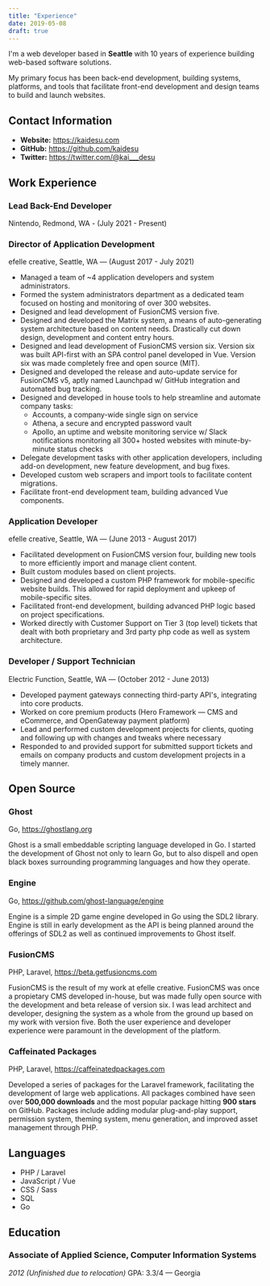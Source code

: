```yaml
---
title: "Experience"
date: 2019-05-08
draft: true
---
```

I'm a web developer based in **Seattle** with 10 years of experience building web-based software solutions.

My primary focus has been back-end development, building systems, platforms, and tools that facilitate front-end development and design teams to build and launch websites.

## Contact Information
- **Website:** https://kaidesu.com
- **GitHub:** https://github.com/kaidesu
- **Twitter:** https://twitter.com/@kai___desu

## Work Experience

### Lead Back-End Developer
Nintendo, Redmond, WA - (July 2021 - Present)

### Director of Application Development
efelle creative, Seattle, WA — (August 2017 - July 2021)

- Managed a team of ~4 application developers and system administrators.
- Formed the system administrators department as a dedicated team focused on hosting and monitoring of over 300 websites.
- Designed and lead development of FusionCMS version five.
- Designed and developed the Matrix system, a means of auto-generating system architecture based on content needs. Drastically cut down design, development and content entry hours.
- Designed and lead development of FusionCMS version six. Version six was built API-first with an SPA control panel developed in Vue. Version six was made completely free and open source (MIT).
- Designed and developed the release and auto-update service for FusionCMS v5, aptly named Launchpad w/ GitHub integration and automated bug tracking.
- Designed and developed in house tools to help streamline and automate company tasks:
    - Accounts, a company-wide single sign on service
    - Athena, a secure and encrypted password vault
    - Apollo, an uptime and website monitoring service w/ Slack notifications monitoring all 300+ hosted websites with minute-by-minute status checks
- Delegate development tasks with other application developers, including add-on development, new feature development, and bug fixes.
- Developed custom web scrapers and import tools to facilitate content migrations.
- Facilitate front-end development team, building advanced Vue components.

### Application Developer
efelle creative, Seattle, WA — (June 2013 - August 2017)

- Facilitated development on FusionCMS version four, building new tools to more efficiently import and manage client content.
- Built custom modules based on client projects.
- Designed and developed a custom PHP framework for mobile-specific website builds. This allowed for rapid deployment and upkeep of mobile-specific sites.
- Facilitated front-end development, building advanced PHP logic based on project specifications.
- Worked directly with Customer Support on Tier 3 (top level) tickets that dealt with both proprietary and 3rd party php code as well as system architecture.

### Developer / Support Technician
Electric Function, Seattle, WA — (October 2012 - June 2013)

- Developed payment gateways connecting third-party API's, integrating into core products.
- Worked on core premium products (Hero Framework — CMS and eCommerce, and OpenGateway payment platform)
- Lead and performed custom development projects for clients, quoting and following up with changes and tweaks where necessary
- Responded to and provided support for submitted support tickets and emails on company products and custom development projects in a timely manner.

## Open Source

### Ghost
Go, https://ghostlang.org

Ghost is a small embeddable scripting language developed in Go. I started the development of Ghost not only to learn Go, but to also dispell and open black boxes surrounding programming languages and how they operate.

### Engine
Go, https://github.com/ghost-language/engine

Engine is a simple 2D game engine developed in Go using the SDL2 library. Engine is still in early development as the API is being planned around the offerings of SDL2 as well as continued improvements to Ghost itself.

### FusionCMS
PHP, Laravel, https://beta.getfusioncms.com

FusionCMS is the result of my work at efelle creative. FusionCMS was once a propietary CMS developed in-house, but was made fully open source with the development and beta release of version six. I was lead architect and developer, designing the system as a whole from the ground up based on my work with version five. Both the user experience and developer experience were paramount in the development of the platform.

### Caffeinated Packages
PHP, Laravel, https://caffeinatedpackages.com

Developed a series of packages for the Laravel framework, facilitating the development of large web applications. All packages combined have seen over **500,000 downloads** and the most popular package hitting **900 stars** on GitHub. Packages include adding modular plug-and-play support, permission system, theming system, menu generation, and improved asset management through PHP.

## Languages
- PHP / Laravel
- JavaScript / Vue
- CSS / Sass
- SQL
- Go

## Education
### **Associate of Applied Science, Computer Information Systems**
*2012 (Unfinished due to relocation)*
GPA: 3.3/4 — Georgia